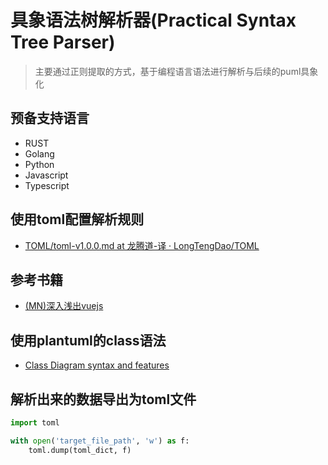 # 具象语法树解析器(Practical Syntax Tree Parser)

> 主要通过正则提取的方式，基于编程语言语法进行解析与后续的puml具象化

## 预备支持语言

- RUST
- Golang
- Python
- Javascript
- Typescript

## 使用toml配置解析规则

- [TOML/toml-v1.0.0.md at 龙腾道-译 · LongTengDao/TOML](https://github.com/LongTengDao/TOML/blob/%E9%BE%99%E8%85%BE%E9%81%93-%E8%AF%91/toml-v1.0.0.md)

## 参考书籍

- [(MN)深入浅出vuejs](marginnote3app://note/4ADF00E5-AACB-4D26-8BC0-9F84E4B168C8)

## 使用plantuml的class语法

- [Class Diagram syntax and features](https://plantuml.com/en/class-diagram)

## 解析出来的数据导出为toml文件

```python
import toml

with open('target_file_path', 'w') as f:
    toml.dump(toml_dict, f)
```